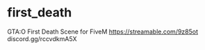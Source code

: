 # first_death
GTA:O First Death Scene for FiveM
https://streamable.com/9z85ot
discord.gg/rccvdkmA5X
